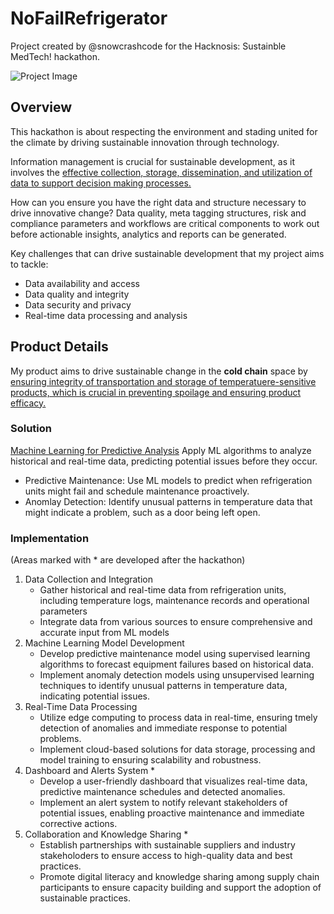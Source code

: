 # NoFailRefrigerator

Project created by @snowcrashcode for the Hacknosis: Sustainble MedTech! hackathon.

![Project Image](https://github.com/snowcrashcode/NoFailRefrigerator/blob/main/project-image.jpeg?raw=true)

## Overview

This hackathon is about respecting the environment and stading united for the climate by driving sustainable innovation through technology.

Information management is crucial for sustainable development, as it involves the <u>effective collection, storage, dissemination, and utilization of data to support decision making processes.</u>

How can you ensure you have the right data and structure necessary to drive innovative change? Data quality, meta tagging structures, risk and compliance parameters and workflows are critical components to work out before actionable insights, analytics and reports can be generated.

Key challenges that can drive sustainable development that my project aims to tackle:
- Data availability and access
- Data quality and integrity
- Data security and privacy
- Real-time data processing and analysis

## Product Details

My product aims to drive sustainable change in the **cold chain** space by <u>ensuring integrity of transportation and storage of temperatuere-sensitive products, which is crucial in preventing spoilage and ensuring product efficacy.</u>

### Solution
<u>Machine Learning for Predictive Analysis</u>
Apply ML algorithms to analyze historical and real-time data, predicting potential issues before they occur.
- Predictive Maintenance: Use ML models to predict when refrigeration units might fail and schedule maintenance proactively.
- Anomlay Detection: Identify unusual patterns in temperature data that might indicate a problem, such as a door being left open.

### Implementation
(Areas marked with * are developed after the hackathon)

1) Data Collection and Integration
   - Gather historical and real-time data from refrigeration units, including temperature logs, maintenance records and operational parameters
   - Integrate data from various sources to ensure comprehensive and accurate input from ML models
2) Machine Learning Model Development
   - Develop predictive maintenance model using supervised learning algorithms to forecast equipment failures based on historical data.
   - Implement anomaly detection models using unsupervised learning techniques to identify unusual patterns in temperature data, indicating potential issues.
3) Real-Time Data Processing
   - Utilize edge computing to process data in real-time, ensuring tmely detection of anomalies and immediate response to potential problems.
   - Implement cloud-based solutions for data storage, processing and model training to ensuring scalability and robustness.
4) Dashboard and Alerts System *
   - Develop a user-friendly dashboard that visualizes real-time data, predictive maintenance schedules and detected anomalies.
   - Implement an alert system to notify relevant stakeholders of potential issues, enabling proactive maintenance and immediate corrective actions.
5) Collaboration and Knowledge Sharing *
   - Establish partnerships with sustainable suppliers and industry stakeholoders to ensure access to high-quality data and best practices.
   - Promote digital literacy and knowledge sharing among supply chain participants to ensure capacity building and support the adoption of sustainable practices. 
